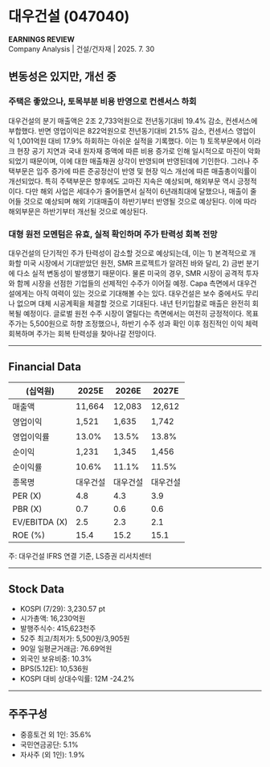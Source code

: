 # 대우건설 (047040)

**EARNINGS REVIEW**  
Company Analysis | 건설/건자재 | 2025. 7. 30

## 변동성은 있지만, 개선 중

### 주택은 좋았으나, 토목부분 비용 반영으로 컨센서스 하회

대우건설의 분기 매출액은 2조 2,733억원으로 전년동기대비 19.4% 감소, 컨센서스에 부합했다. 반면 영업이익은 822억원으로 전년동기대비 21.5% 감소, 컨센서스 영업이익 1,001억원 대비 17.9% 하회하는 아쉬운 실적을 기록했다. 이는 1) 토목부문에서 이라크 현장 공기 지연과 국내 원자재 증액에 따른 비용 증가로 인해 일시적으로 마진이 악화되었기 때문이며, 이에 대한 매출채권 상각이 반영되며 반영된데에 기인한다. 그러나 주택부문은 입주 증가에 따른 준공정산이 반영 및 현장 익스 개선에 따른 매출총이익률이 개선되었다. 특히 주택부문은 향후에도 고마진 지속은 예상되며, 해외부문 역시 긍정적이다. 다만 해외 사업은 세대수가 줄어들면서 실적이 6년래최대에 달했으나, 매출이 줄어들 것으로 예상되며 해외 기대매출이 하반기부터 반영될 것으로 예상된다. 이에 따라 해외부문은 하반기부터 개선될 것으로 예상된다.

### 대형 원전 모멘텀은 유효, 실적 확인하며 주가 탄력성 회복 전망

대우건설의 단기적인 주가 탄력성이 감소할 것으로 예상되는데, 이는 1) 본격적으로 개화할 미국 시장에서 기대받았던 원전, SMR 프로젝트가 알려진 바와 달리, 2) 금번 분기에 다소 실적 변동성이 발생했기 때문이다. 물론 미국의 경우, SMR 시장이 공격적 투자와 함께 시장을 선점한 기업들의 선제적인 수주가 이어질 예정. Capa 측면에서 대우건설에게는 아직 여력이 있는 것으로 기대해볼 수는 있다. 대우건설은 보수 중에서도 무리나 없으며 대체 시공계획을 체결할 것으로 기대된다. 내년 턴키입찰로 매출은 완전히 회복될 예정이다. 글로벌 원전 수주 시장이 열릴다는 측면에서는 여전히 긍정적이다. 목표주가는 5,500원으로 하향 조정했으나, 하반기 수주 성과 확인 이후 점진적인 이익 체력 회복하며 주가는 회복 탄력성을 찾아나갈 전망이다.

---

## Financial Data

| (십억원) | 2025E | 2026E | 2027E |
|----------|-------|-------|-------|
| 매출액   | 11,664| 12,083| 12,612|
| 영업이익 | 1,521 | 1,635 | 1,742 |
| 영업이익률 | 13.0% | 13.5% | 13.8% |
| 순이익   | 1,231 | 1,345 | 1,456 |
| 순이익률 | 10.6% | 11.1% | 11.5% |
| 종목명   | 대우건설 | 대우건설 | 대우건설 |
| PER (X) | 4.8   | 4.3   | 3.9   |
| PBR (X) | 0.7   | 0.6   | 0.6   |
| EV/EBITDA (X) | 2.5 | 2.3 | 2.1 |
| ROE (%) | 15.4  | 15.2  | 15.1  |

주: 대우건설 IFRS 연결 기준, LS증권 리서치센터

---

## Stock Data

- KOSPI (7/29): 3,230.57 pt
- 시가총액: 16,230억원
- 발행주식수: 415,623천주
- 52주 최고/최저가: 5,500원/3,905원
- 90일 일평균거래금: 76.69억원
- 외국인 보유비중: 10.3%
- BPS(5.12E): 10,536원
- KOSPI 대비 상대수익률: 12M -24.2%

---

## 주주구성

- 중흥토건 외 1인: 35.6%
- 국민연금공단: 5.1%
- 자사주 (외 1인): 1.9%